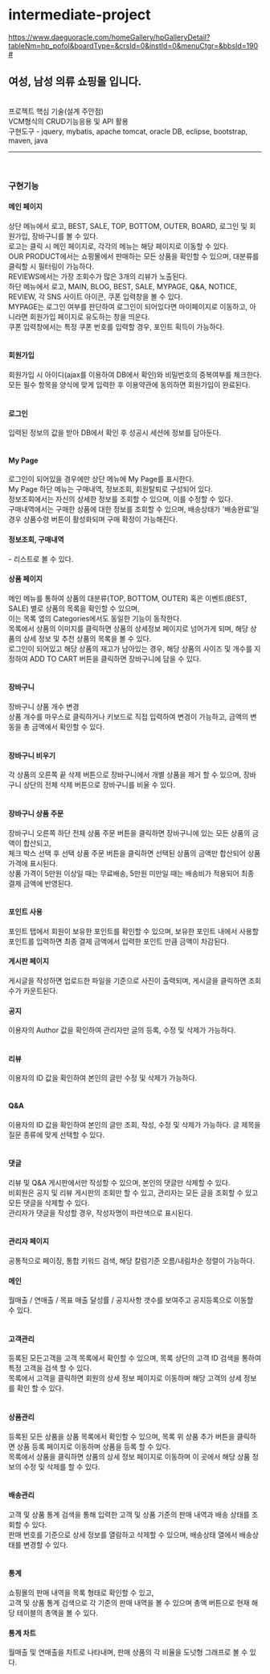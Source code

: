 # intermediate-project<br>
https://www.daeguoracle.com/homeGallery/hpGalleryDetail?tableNm=hp_pofol&boardType=&crsId=0&instId=0&menuCtgr=&bbsId=190#
<h2>여성, 남성 의류 쇼핑몰 입니다.</h2><br>
프로젝트 핵심 기술(설계 주안점)<br>
VCM형식의 CRUD기능응용 및 API 활용<br>
구현도구 - jquery, mybatis, apache tomcat, oracle DB, eclipse, bootstrap, maven, java
<hr><br>
<h3>구현기능</h3>
<h4>메인 페이지</h4>
상단 메뉴에서 로고, BEST, SALE, TOP, BOTTOM, OUTER, BOARD, 로그인 및 회원가입, 장바구니를 볼 수 있다.<br>
로고는 클릭 시 메인 페이지로, 각각의 메뉴는 해당 페이지로 이동할 수 있다.<br>
OUR PRODUCT에서는 쇼핑몰에서 판매하는 모든 상품을 확인할 수 있으며, 대분류를 클릭할 시 필터링이 가능하다.<br>
REVIEWS에서는 가장 조회수가 많은 3개의 리뷰가 노출된다.<br>
하단 메뉴에서 로고, MAIN, BLOG, BEST, SALE, MYPAGE, Q&A, NOTICE, REVIEW, 각 SNS 사이트 아이콘, 쿠폰 입력창을 볼 수 있다.<br>
MYPAGE는 로그인 여부를 판단하여 로그인이 되어있다면 마이페이지로 이동하고, 아니라면 회원가입 페이지로 유도하는 창을 띄운다.<br>
쿠폰 입력창에서는 특정 쿠폰 번호를 입력할 경우, 포인트 획득이 가능하다.<br>
<br>
<h4>회원가입</h4>
회원가입 시 아이디(ajax를 이용하여 DB에서 확인)와 비밀번호의 중복여부를 체크한다.<br>
모든 필수 항목을 양식에 맞게 입력한 후 이용약관에 동의하면 회원가입이 완료된다.<br>
<br>
<h4>로그인</h4>
입력된 정보의 값을 받아 DB에서 확인 후 성공시 세션에 정보를 담아둔다.<br>
<br>
<h4>My Page</h4>
로그인이 되어있을 경우에만 상단 메뉴에 My Page를 표시한다.<br>
My Page 하단 메뉴는 구매내역, 정보조회, 회원탈퇴로 구성되어 있다.<br>
정보조회에서는 자신의 상세한 정보를 조회할 수 있으며, 이를 수정할 수 있다.<br>
구매내역에서는 구매한 상품에 대한 정보를 조회할 수 있으며, 배송상태가 '배송완료'일 경우 상품수령 버튼이 활성화되며 구매 확정이 가능해진다.<br>

<h4>정보조회, 구매내역</h4> - 리스트로 볼 수 있다.<br>

<h4>상품 페이지</h4>
메인 메뉴를 통하여 상품의 대분류(TOP, BOTTOM, OUTER) 혹은 이벤트(BEST, SALE) 별로 상품의 목록을 확인할 수 있으며,<br>
이는 목록 옆의 Categories에서도 동일한 기능이 동작한다.<br>
목록에서 상품의 이미지를 클릭하면 상품의 상세정보 페이지로 넘어가게 되며, 해당 상품의 상세 정보 및 추천 상품의 목록을 볼 수 있다.<br>
로그인이 되어있고 해당 상품의 재고가 남아있는 경우, 해당 상품의 사이즈 및 개수를 지정하여 ADD TO CART 버튼을 클릭하면 장바구니에 담을 수 있다.<br>
<br>
<h4>장바구니</h4>
장바구니 상품 개수 변경<br>
상품 개수를 마우스로 클릭하거나 키보드로 직접 입력하여 변경이 가능하고, 금액의 변동을 총 금액에서 확인할 수 있다.<br>
<br>
<h4>장바구니 비우기</h4>
각 상품의 오른쪽 끝 삭제 버튼으로 장바구니에서 개별 상품을 제거 할 수 있으며, 장바구니 상단의 전체 삭제 버튼으로 장바구니를 비울 수 있다.<br>
<br>
<h4>장바구니 상품 주문</h4>
장바구니 오른쪽 하단 전체 상품 주문 버튼을 클릭하면 장바구니에 있는 모든 상품의 금액이 합산되고,<br>
체크 박스 선택 후 선택 상품 주문 버튼을 클릭하면 선택된 상품의 금액만 합산되어 상품 가격에 표시된다.<br>
상품 가격이 5만원 이상일 때는 무료배송, 5만원 미만일 때는 배송비가 적용되어 최종 결제 금액에 반영된다.<br>
<br>
<h4>포인트 사용</h4>
포인트 탭에서 회원이 보유한 포인트를 확인할 수 있으며, 보유한 포인트 내에서 사용할 포인트를 입력하면 최종 결제 금액에서 입력한 포인트 만큼 금액이 차감된다.
<br>
<h4>게시판 페이지</h4>
게시글을 작성하면 업로드한 파일을 기준으로 사진이 출력되며, 게시글을 클릭하면 조회수가 카운트된다.<br>



<h4>공지</h4>
이용자의 Author 값을 확인하여 관리자만 글의 등록, 수정 및 삭제가 가능하다.<br>
<br>
<h4>리뷰</h4>
이용자의 ID 값을 확인하여 본인의 글만 수정 및 삭제가 가능하다.<br>
<br>
<h4>Q&A</h4>
이용자의 ID 값을 확인하여 본인의 글만 조회, 작성, 수정 및 삭제가 가능하다. 글 제목을 질문 종류에 맞게 선택할 수 있다.<br>
<br>
<h4>댓글</h4>
리뷰 및 Q&A 게시판에서만 작성할 수 있으며, 본인의 댓글만 삭제할 수 있다.<br>
비회원은 공지 및 리뷰 게시판의 조회만 할 수 있고, 관리자는 모든 글을 조회할 수 있고 모든 댓글을 삭제할 수 있다.<br>
관리자가 댓글을 작성할 경우, 작성자명이 파란색으로 표시된다.<br>
<br>
<h4>관리자 페이지</h4>
공통적으로 페이징, 통합 키워드 검색, 해당 칼럼기준 오름/내림차순 정렬이 가능하다.<br>

<h4>메인</h4>
월매출 / 연매출 / 목표 매출 달성률 / 공지사항 갯수를 보여주고 공지등록으로 이동할 수 있다.<br>
<br>
<h4>고객관리</h4>
등록된 모든고객을 고객 목록에서 확인할 수 있으며, 목록 상단의 고객 ID 검색을 통하여 특정 고객을 검색 할 수 있다.<br>
목록에서 고객을 클릭하면 회원의 상세 정보 페이지로 이동하며 해당 고객의 상세 정보를 확인 할 수 있다.<br>
<br>
<h4>상품관리</h4>
등록된 모든 상품을 상품 목록에서 확인할 수 있으며, 목록 위 상품 추가 버튼을 클릭하면 상품 등록 페이지로 이동하며 상품을 등록 할 수 있다.<br>
목록에서 상품을 클릭하면 상품의 상세 정보 페이지로 이동하며 이 곳에서 해당 상품 정보의 수정 및 삭제를 할 수 있다.<br>
<br>
<h4>배송관리</h4>
고객 및 상품 통계 검색을 통해 입력한 고객 및 상품 기준의 판매 내역과 배송 상태를 조회할 수 있다.<br>
판매 번호를 기준으로 상세 정보를 열람하고 삭제할 수 있으며, 배송상태 열에서 배송상태를 변경할 수 있다.<br>
<br>
<h4>통계</h4>
쇼핑몰의 판매 내역을 목록 형태로 확인할 수 있고,<br>
고객 및 상품 통계 검색으로 각 기준의 판매 내역을  볼 수 있으며 총액 버튼으로 현재 해당 테이블의 총액을 볼 수 있다.<br>
<h4>통계 차트</h4>
월매출 및 연매출을 차트로 나타내며, 판매 상품의 각 비율을 도넛형 그래프로 볼 수 있다.
